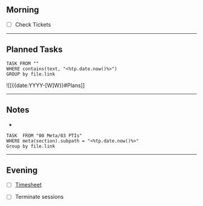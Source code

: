 ## Morning
- [ ] Check Tickets

---
## Planned Tasks
~~~dataview
TASK FROM ""
WHERE contains(text, "<%tp.date.now()%>")
GROUP by file.link
~~~
![[{{date:YYYY-[W]W}}#Plans]]

---
## Notes
- 

~~~dataview
TASK  FROM "00 Meta/03 PTIs"
WHERE meta(section).subpath = "<%tp.date.now()%>"
Group by file.link
~~~
---
## Evening
- [ ] [Timesheet]()
- [ ] Terminate sessions

